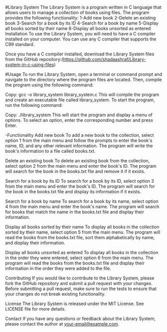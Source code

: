 #Library System
  The Library System is a program written in C language that allows users to manage a collection of books using files. The program provides the following functionality:
1-Add new book
2-Delete an existing book
3-Search for a book by its ID
4-Search for a book by name
5-Display all books sorted by their name
6-Display all books unsorted as entered
Installation
To use the Library System, you will need to have a C compiler installed on your computer. You can use any C compiler that supports the C99 standard.

Once you have a C compiler installed, download the Library System files from the GitHub repository:(https://github.com/shadaashraf/Library-system-in-c-using-files)

#Usage
To run the Library System, open a terminal or command prompt and navigate to the directory where the program files are located. Then, compile the program using the following command:

Copy:
gcc -o library_system library_system.c
This will compile the program and create an executable file called library_system. To start the program, run the following command:

Copy:
./library_system
This will start the program and display a menu of options. To select an option, enter the corresponding number and press Enter.

-Functionality
Add new book
To add a new book to the collection, select option 1 from the main menu and follow the prompts to enter the book's name, ID, and any other relevant information. The program will write the book's information to a file called books.txt.

Delete an existing book
To delete an existing book from the collection, select option 2 from the main menu and enter the book's ID. The program will search for the book in the books.txt file and remove it if it exists.

Search for a book by its ID
To search for a book by its ID, select option 3 from the main menu and enter the book's ID. The program will search for the book in the books.txt file and display its information if it exists.

Search for a book by name
To search for a book by its name, select option 4 from the main menu and enter the book's name. The program will search for books that match the name in the books.txt file and display their information.

Display all books sorted by their name
To display all books in the collection sorted by their name, select option 5 from the main menu. The program will read the books from the books.txt file, sort them alphabetically by name, and display their information.

Display all books unsorted as entered
To display all books in the collection in the order they were entered, select option 6 from the main menu. The program will read the books from the books.txt file and display their information in the order they were added to the file.

Contributing
If you would like to contribute to the Library System, please fork the GitHub repository and submit a pull request with your changes. Before submitting a pull request, make sure to run the tests to ensure that your changes do not break existing functionality.

License
The Library System is released under the MIT License. See LICENSE file for more details.

Contact
If you have any questions or feedback about the Library System, please contact the author at your-email@example.com.
